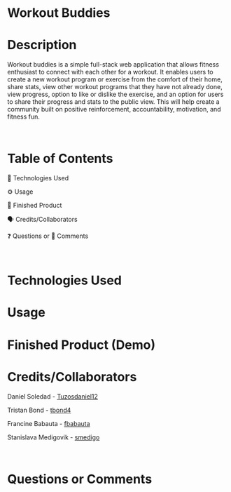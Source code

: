 # Workout Buddies

# Description

Workout buddies is a simple full-stack web application that allows fitness enthusiast to connect with each other for a workout. 
It enables users to create a new workout program or exercise from the comfort of their home, share stats, view other workout programs 
that they have not already done, view progress, option to like or dislike the exercise, and an option for users to share their 
progress and stats to the public view. This will help create a community built on positive reinforcement, accountability, motivation, and fitness fun. 

<br>

# Table of Contents

🔧 Technologies Used

⚙️ Usage

🎉 Finished Product

🗣️ Credits/Collaborators

❓ Questions or 💬 Comments

<br>

# Technologies Used

# Usage

# Finished Product (Demo)

# Credits/Collaborators

Daniel Soledad - [Tuzosdaniel12](https://github.com/Tuzosdaniel12)

Tristan Bond - [tbond4](https://github.com/tbond4)

Francine Babauta - [fbabauta](https://github.com/fbabauta)


Stanislava Medigovik - [smedigo](https://github.com/smedigo)


<br>

# Questions or Comments






